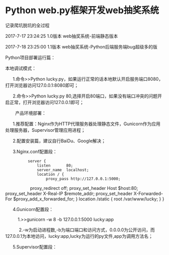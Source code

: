 ﻿
# Python web.py框架开发web抽奖系统

记录爬坑脱坑的全过程

2017-7-17 23:24:25 1.0版本 web抽奖系统-前端静态版本

2017-7-18 23:25:00 1.1版本 web抽奖系统-Python后端服务端bug超级多的版




Python项目部署运行篇：

本地调试模式：

        1.命令>>Python lucky.py，如果运行正常的话本地默认开启服务端口8080，打开浏览器访问127.0.0.1:8080即可；
        
        2.命令>>Python lucky.py 80,选择开启80端口，如果没有端口冲突的问题开启正常，打开浏览器访问127.0.0.1即可；
        
        
产品环境部署：

        1.推荐配置：Nginx作为HTTP代理服务器处理静态文件，Gunicorn作为应用处理服务器，Supervisor管理应用进程；
        
        2.配置安装篇，建议自行BaiDu、Google解决；
        
        3.Nginx.conf配置段：
        
        
              server {
                  listen       80;
                  server_name  localhost;
                  location / {
                      proxy_pass http://127.0.0.1:5000; 
                      proxy_redirect off;
                      proxy_set_header Host $host:80;
                      proxy_set_header X-Real-IP $remote_addr;
                      proxy_set_header X-Forwarded-For $proxy_add_x_forwarded_for;
                 }
                 location /static {
                    root /var/www/lucky;
                 }
              }
             
        
        
              
       4.Gunicorn配置段：
       
            1.>>gunicorn -w 8 -b 127.0.0.1:5000 lucky:app
            
            2.-w为启动进程数,-b为端口端口和访问方式，0.0.0.0为公开访问，而127.0.0.1为本地访问，lucky:app,lucky为运行的py文件,app为调用方法名；
            
            
       5.Supervisor配置段：
          
